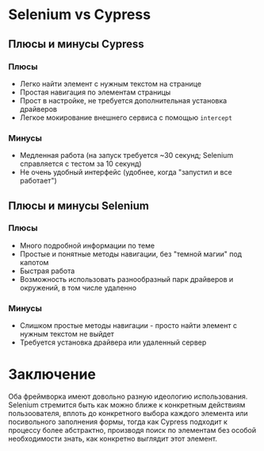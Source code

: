 # Selenium vs Cypress
## Плюсы и минусы Cypress
### Плюсы
+ Легко найти элемент с нужным текстом на странице
+ Простая навигация по элементам страницы
+ Прост в настройке, не требуется дополнительная установка драйверов
+ Легкое мокирование внешнего сервиса с помощью `intercept`
### Минусы
+ Медленная работа (на запуск требуется ~30 секунд; Selenium справляется с тестом за 10 секунд)
+ Не очень удобный интерфейс (удобнее, когда "запустил и все работает")
## Плюсы и минусы Selenium
### Плюсы
+ Много подробной информации по теме
+ Простые и понятные методы навигации, без "темной магии" под капотом
+ Быстрая работа
+ Возможность использовать разнообразный парк драйверов и окружений, в том числе удаленно
### Минусы
+ Слишком простые методы навигации - просто найти элемент с нужным текстом не выйдет
+ Требуется установка драйвера или удаленный сервер
# Заключение
Оба фреймворка имеют довольно разную идеологию использования. Selenium стремится быть
как можно ближе к конкретным действиям пользоователя, вплоть до конкретного выбора
каждого элемента или посивольного заполнения формы, тогда как Cypress подходит к процессу
более абстрактно, производя поиск по элементам без особой необходимости знать, как
конкретно выглядит этот элемент.